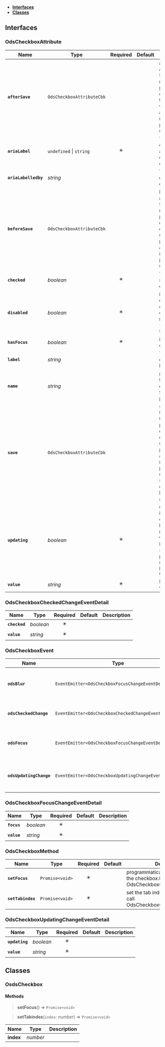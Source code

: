 * [**Interfaces**](#interfaces)
* [**Classes**](#classes)

## Interfaces

### OdsCheckboxAttribute
|Name | Type | Required | Default | Description|
|---|---|:---:|---|---|
|**`afterSave`** | `OdsCheckboxAttributeCbk` |  |  | afterSave input allows to set a function that returns a promise.It is called after each time an update was performed and allowing to manage pessimistic update strategy|
|**`ariaLabel`** | `undefined` \| `string` | ✴️ |  | The corresponding aria-label describing its content|
|**`ariaLabelledby`** | _string_ |  |  | The id to an external description|
|**`beforeSave`** | `OdsCheckboxAttributeCbk` |  |  | beforeSave input allows to set a function that returns a promise.It is called before each time an update will be performed and allowing to manage pessimistic update strategy|
|**`checked`** | _boolean_ | ✴️ |  | The checked status of the checkbox|
|**`disabled`** | _boolean_ | ✴️ |  | indicate if the checkbox is entirely disabled.it means no interactions (hover, click, focus, etc)|
|**`hasFocus`** | _boolean_ | ✴️ |  | is the checkbox is currently focused|
|**`label`** | _string_ |  |  | The corresponding label|
|**`name`** | _string_ |  |  | name used for the input element.useful for browser and posting forms|
|**`save`** | `OdsCheckboxAttributeCbk` |  |  | save input allows to set a function that returns a promise.It is called before each time an update is performed and allowing to manage pessimistic update strategy.the checked state will be updated just after the call.|
|**`updating`** | _boolean_ | ✴️ |  | update status indicating if the checked state is being modified.`updating` will be `true` until `beforeSave` or `save` are processed.it is used in `pessimistic` update|
|**`value`** | _string_ | ✴️ |  | Its corresponding value|

### OdsCheckboxCheckedChangeEventDetail
|Name | Type | Required | Default | Description|
|---|---|:---:|---|---|
|**`checked`** | _boolean_ | ✴️ |  | |
|**`value`** | _string_ | ✴️ |  | |

### OdsCheckboxEvent
|Name | Type | Required | Default | Description|
|---|---|:---:|---|---|
|**`odsBlur`** | `EventEmitter<OdsCheckboxFocusChangeEventDetail>` | ✴️ |  | Event triggered on checkbox blur|
|**`odsCheckedChange`** | `EventEmitter<OdsCheckboxCheckedChangeEventDetail>` | ✴️ |  | the checked state changed|
|**`odsFocus`** | `EventEmitter<OdsCheckboxFocusChangeEventDetail>` | ✴️ |  | Event triggered on checkbox focus|
|**`odsUpdatingChange`** | `EventEmitter<OdsCheckboxUpdatingChangeEventDetail>` | ✴️ |  | the checked state is being changed|

### OdsCheckboxFocusChangeEventDetail
|Name | Type | Required | Default | Description|
|---|---|:---:|---|---|
|**`focus`** | _boolean_ | ✴️ |  | |
|**`value`** | _string_ | ✴️ |  | |

### OdsCheckboxMethod
|Name | Type | Required | Default | Description|
|---|---|:---:|---|---|
|**`setFocus`** | `Promise<void>` | ✴️ |  | programmatically set the focus on the checkbox.this method has to call OdsCheckboxController.setFocus|
|**`setTabindex`** | `Promise<void>` | ✴️ |  | set the tab index.this method has to call OdsCheckboxController.setTabindex|

### OdsCheckboxUpdatingChangeEventDetail
|Name | Type | Required | Default | Description|
|---|---|:---:|---|---|
|**`updating`** | _boolean_ | ✴️ |  | |
|**`value`** | _string_ | ✴️ |  | |

## Classes

### OsdsCheckbox
#### Methods
> **setFocus**() => `Promise<void>`


> **setTabindex**(`index`: _number_) => `Promise<void>`

Name | Type | Description 
---|---|---
**index** | _number_ |   |